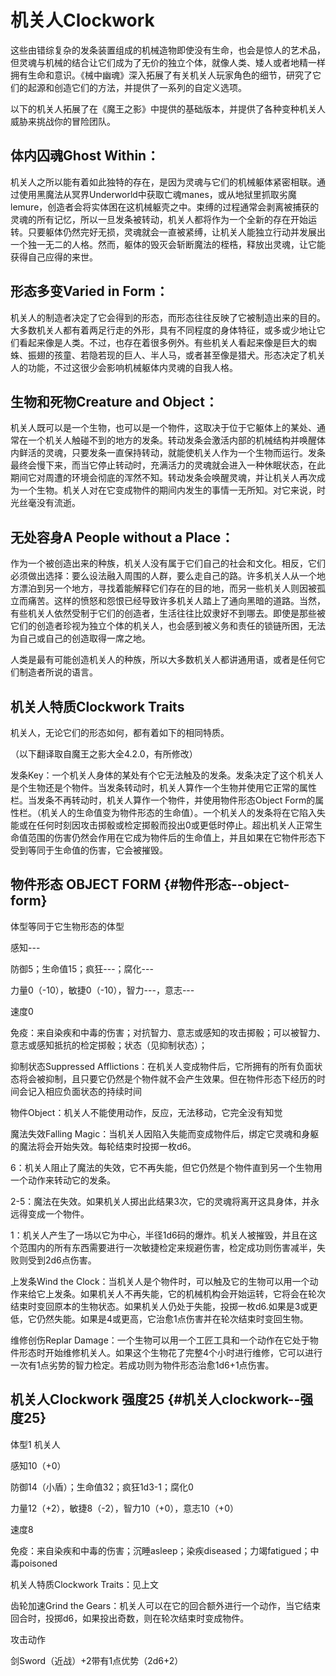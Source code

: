 # 机关人Clockwork

这些由错综复杂的发条装置组成的机械造物即使没有生命，也会是惊人的艺术品，但灵魂与机械的结合让它们成为了无价的独立个体，就像人类、矮人或者地精一样拥有生命和意识。《械中幽魂》深入拓展了有关机关人玩家角色的细节，研究了它们的起源和创造它们的方法，并提供了一系列的自定义选项。

以下的机关人拓展了在《魔王之影》中提供的基础版本，并提供了各种变种机关人威胁来挑战你的冒险团队。

## 体内囚魂Ghost Within：

机关人之所以能有着如此独特的存在，是因为灵魂与它们的机械躯体紧密相联。通过使用黑魔法从冥界Underworld中获取亡魂manes，或从地狱里抓取劣魔lemure，创造者会将实体困在这机械躯壳之中。束缚的过程通常会剥离被捕获的灵魂的所有记忆，所以一旦发条被转动，机关人都将作为一个全新的存在开始运转。只要躯体仍然完好无损，灵魂就会一直被紧缚，让机关人能独立行动并发展出一个独一无二的人格。然而，躯体的毁灭会斩断魔法的桎梏，释放出灵魂，让它能获得自己应得的来世。

## 形态多变Varied in Form：

机关人的制造者决定了它会得到的形态，而形态往往反映了它被制造出来的目的。大多数机关人都有着两足行走的外形，具有不同程度的身体特征，或多或少地让它们看起来像是人类。不过，也存在着很多例外。有些机关人看起来像是巨大的蜘蛛、振翅的孩童、若隐若现的巨人、半人马，或者甚至像是猎犬。形态决定了机关人的功能，不过这很少会影响机械躯体内灵魂的自我人格。

## 生物和死物Creature and Object：

机关人既可以是一个生物，也可以是一个物件，这取决于位于它躯体上的某处、通常在一个机关人触碰不到的地方的发条。转动发条会激活内部的机械结构并唤醒体内鲜活的灵魂，只要发条一直保持转动，就能使机关人作为一个生物而运行。发条最终会慢下来，而当它停止转动时，充满活力的灵魂就会进入一种休眠状态，在此期间它对周遭的环境会彻底的浑然不知。转动发条会唤醒灵魂，并让机关人再次成为一个生物。机关人对在它变成物件的期间内发生的事情一无所知。对它来说，时光丝毫没有流逝。

## 无处容身A People without a Place：

作为一个被创造出来的种族，机关人没有属于它们自己的社会和文化。相反，它们必须做出选择：要么设法融入周围的人群，要么走自己的路。许多机关人从一个地方漂泊到另一个地方，寻找着能解释它们存在的目的地，而另一些机关人则因被孤立而痛苦。这样的愤怒和怨恨已经导致许多机关人踏上了通向黑暗的道路。当然，有些机关人依然受制于它们的创造者，生活往往比奴隶好不到哪去。即使是那些被它们的创造者珍视为独立个体的机关人，也会感到被义务和责任的锁链所困，无法为自己或自己的创造取得一席之地。

人类是最有可能创造机关人的种族，所以大多数机关人都讲通用语，或者是任何它们制造者所说的语言。

## 机关人特质Clockwork Traits

机关人，无论它们的形态如何，都有着如下的相同特质。

（以下翻译取自魔王之影大全4.2.0，有所修改）

发条Key：一个机关人身体的某处有个它无法触及的发条。发条决定了这个机关人是个生物还是个物件。当发条转动时，机关人算作一个生物并使用它正常的属性栏。当发条不再转动时，机关人算作一个物件，并使用物件形态Object
Form的属性栏。（机关人的生命值变为物件形态的生命值）。一个机关人的发条将在它陷入失能或在任何时刻因攻击掷骰或检定掷骰而投出0或更低时停止。超出机关人正常生命值范围的伤害仍然会作用在它成为物件后的生命值上，并且如果在它物件形态下受到等同于生命值的伤害，它会被摧毁。

## 物件形态 OBJECT FORM {#物件形态--object-form}

体型等同于它生物形态的体型

感知---

防御5；生命值15；疯狂---；腐化---

力量0（-10），敏捷0（-10），智力---，意志---

速度0

免疫：来自染疾和中毒的伤害；对抗智力、意志或感知的攻击掷骰；可以被智力、意志或感知抵抗的检定掷骰；状态（见抑制状态）；

抑制状态Suppressed
Afflictions：在机关人变成物件后，它所拥有的所有负面状态将会被抑制，且只要它仍然是个物件就不会产生效果。但在物件形态下经历的时间会记入相应负面状态的持续时间

物件Object：机关人不能使用动作，反应，无法移动，它完全没有知觉

魔法失效Falling
Magic：当机关人因陷入失能而变成物件后，绑定它灵魂和身躯的魔法将会开始失效。每轮结束时投掷一枚d6。

6：机关人阻止了魔法的失效，它不再失能，但它仍然是个物件直到另一个生物用一个动作来转动它的发条。

2-5：魔法在失效。如果机关人掷出此结果3次，它的灵魂将离开这具身体，并永远得变成一个物件。

1：机关人产生了一场以它为中心，半径1d6码的爆炸。机关人被摧毁，并且在这个范围内的所有东西需要进行一次敏捷检定来规避伤害，检定成功则伤害减半，失败则受到2d6点伤害。

上发条Wind the
Clock：当机关人是个物件时，可以触及它的生物可以用一个动作来给它上发条。如果机关人不再失能，它的机械机构会开始运转，它将会在轮次结束时变回原本的生物状态。如果机关人仍处于失能，投掷一枚d6.如果是3或更低，它仍然失能。如果是4或更高，它治愈1点伤害并在轮次结束时变回生物。

维修创伤Replar
Damage：一个生物可以用一个工匠工具和一个动作在它处于物件形态时开始维修机关人。如果这个生物花了完整4个小时进行维修，它可以进行一次有1点劣势的智力检定。若成功则为物件形态治愈1d6+1点伤害。

## 机关人Clockwork 强度25 {#机关人clockwork--强度25}

体型1 机关人

感知10（+0）

防御14（小盾）；生命值32；疯狂1d3-1；腐化0

力量12（+2），敏捷8（-2），智力10（+0），意志10（+0）

速度8

免疫：来自染疾和中毒的伤害；沉睡asleep；染疾diseased；力竭fatigued；中毒poisoned

机关人特质Clockwork Traits：见上文

齿轮加速Grind the
Gears：机关人可以在它的回合额外进行一个动作，当它结束回合时，投掷d6，如果投出奇数，则在轮次结束时变成物件。

攻击动作

剑Sword（近战）+2带有1点优势（2d6+2）
